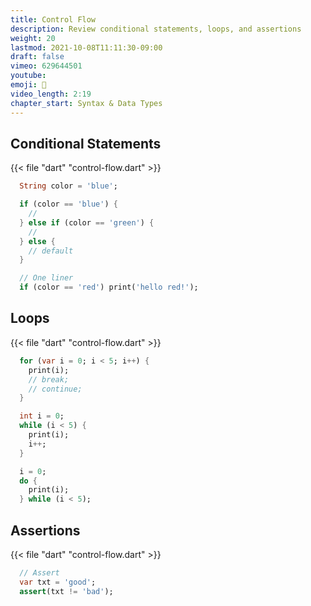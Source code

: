 ```yaml
---
title: Control Flow
description: Review conditional statements, loops, and assertions
weight: 20
lastmod: 2021-10-08T11:11:30-09:00
draft: false
vimeo: 629644501
youtube:
emoji: 🚈
video_length: 2:19
chapter_start: Syntax & Data Types
---
```


## Conditional Statements

{{< file "dart" "control-flow.dart" >}}
```dart
  String color = 'blue';

  if (color == 'blue') {
    //
  } else if (color == 'green') {
    //
  } else {
    // default
  }

  // One liner
  if (color == 'red') print('hello red!');
```

## Loops

{{< file "dart" "control-flow.dart" >}}
```dart
  for (var i = 0; i < 5; i++) {
    print(i);
    // break;
    // continue;
  }

  int i = 0;
  while (i < 5) {
    print(i);
    i++;
  }

  i = 0;
  do {
    print(i);
  } while (i < 5);

```

## Assertions

{{< file "dart" "control-flow.dart" >}}
```dart
  // Assert
  var txt = 'good';
  assert(txt != 'bad');
```
